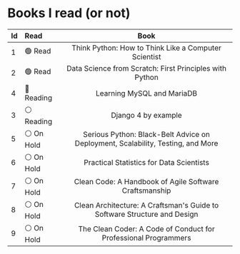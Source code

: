 # Books I read (or not)
<!-- 
1. Think Python: How to Think Like a Computer Scientist [Read]
2. Data Science from Scratch: First Principles with Python [Read]
3. Learning MySQL and MariaDB [Reading]
4. Serious Python: Black-Belt Advice on Deployment, Scalability, Testing, and More [On Hold]
5. Practical Statistics for Data Scientists [On Hold]
6. Clean Code: A Handbook of Agile Software Craftsmanship [On Hold]
7. Clean Architecture: A Craftsman's Guide to Software Structure and Design [On Hold]  -->

Id|Read|Book
:--|:--|:--:
1 | 🟢  Read   | Think Python: How to Think Like a Computer Scientist
2 | 🟢  Read   | Data Science from Scratch: First Principles with Python
4 | 🔵 Reading | Learning MySQL and MariaDB
3 | ⚪️ Reading | Django 4 by example
5 | ⚪️ On Hold | Serious Python: Black-Belt Advice on Deployment, Scalability, Testing, and More
6 | ⚪️ On Hold | Practical Statistics for Data Scientists
7 | ⚪️ On Hold | Clean Code: A Handbook of Agile Software Craftsmanship
8 | ⚪️ On Hold | Clean Architecture: A Craftsman's Guide to Software Structure and Design
9 | ⚪️ On Hold | The Clean Coder: A Code of Conduct for Professional Programmers


<!-- :white_check_mark:| :heavy_check_mark: ✅✔️☑️

🔘🔴🟠🟡🟢🔵🟣⚫️⚪️🟤 -->
